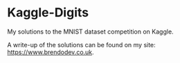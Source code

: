 # Kaggle-Digits
My solutions to the MNIST dataset competition on Kaggle.

A write-up of the solutions can be found on my site: https://www.brendodev.co.uk.

